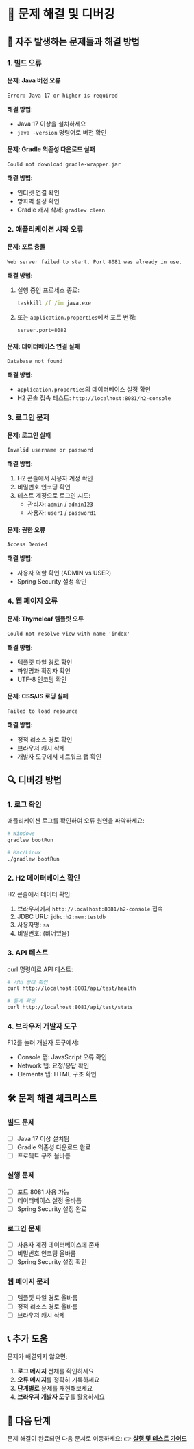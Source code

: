 # 🔧 문제 해결 및 디버깅

## 🚨 자주 발생하는 문제들과 해결 방법

### 1. 빌드 오류

#### 문제: Java 버전 오류
```
Error: Java 17 or higher is required
```
**해결 방법:**
- Java 17 이상을 설치하세요
- `java -version` 명령어로 버전 확인

#### 문제: Gradle 의존성 다운로드 실패
```
Could not download gradle-wrapper.jar
```
**해결 방법:**
- 인터넷 연결 확인
- 방화벽 설정 확인
- Gradle 캐시 삭제: `gradlew clean`

### 2. 애플리케이션 시작 오류

#### 문제: 포트 충돌
```
Web server failed to start. Port 8081 was already in use.
```
**해결 방법:**
1. 실행 중인 프로세스 종료:
   ```cmd
   taskkill /f /im java.exe
   ```
2. 또는 `application.properties`에서 포트 변경:
   ```properties
   server.port=8082
   ```

#### 문제: 데이터베이스 연결 실패
```
Database not found
```
**해결 방법:**
- `application.properties`의 데이터베이스 설정 확인
- H2 콘솔 접속 테스트: `http://localhost:8081/h2-console`

### 3. 로그인 문제

#### 문제: 로그인 실패
```
Invalid username or password
```
**해결 방법:**
1. H2 콘솔에서 사용자 계정 확인
2. 비밀번호 인코딩 확인
3. 테스트 계정으로 로그인 시도:
   - 관리자: `admin` / `admin123`
   - 사용자: `user1` / `password1`

#### 문제: 권한 오류
```
Access Denied
```
**해결 방법:**
- 사용자 역할 확인 (ADMIN vs USER)
- Spring Security 설정 확인

### 4. 웹 페이지 오류

#### 문제: Thymeleaf 템플릿 오류
```
Could not resolve view with name 'index'
```
**해결 방법:**
- 템플릿 파일 경로 확인
- 파일명과 확장자 확인
- UTF-8 인코딩 확인

#### 문제: CSS/JS 로딩 실패
```
Failed to load resource
```
**해결 방법:**
- 정적 리소스 경로 확인
- 브라우저 캐시 삭제
- 개발자 도구에서 네트워크 탭 확인

## 🔍 디버깅 방법

### 1. 로그 확인

애플리케이션 로그를 확인하여 오류 원인을 파악하세요:

```bash
# Windows
gradlew bootRun

# Mac/Linux
./gradlew bootRun
```

### 2. H2 데이터베이스 확인

H2 콘솔에서 데이터 확인:

1. 브라우저에서 `http://localhost:8081/h2-console` 접속
2. JDBC URL: `jdbc:h2:mem:testdb`
3. 사용자명: `sa`
4. 비밀번호: (비어있음)

### 3. API 테스트

curl 명령어로 API 테스트:

```bash
# 서버 상태 확인
curl http://localhost:8081/api/test/health

# 통계 확인
curl http://localhost:8081/api/test/stats
```

### 4. 브라우저 개발자 도구

F12를 눌러 개발자 도구에서:
- Console 탭: JavaScript 오류 확인
- Network 탭: 요청/응답 확인
- Elements 탭: HTML 구조 확인

## 🛠️ 문제 해결 체크리스트

### 빌드 문제
- [ ] Java 17 이상 설치됨
- [ ] Gradle 의존성 다운로드 완료
- [ ] 프로젝트 구조 올바름

### 실행 문제
- [ ] 포트 8081 사용 가능
- [ ] 데이터베이스 설정 올바름
- [ ] Spring Security 설정 완료

### 로그인 문제
- [ ] 사용자 계정 데이터베이스에 존재
- [ ] 비밀번호 인코딩 올바름
- [ ] Spring Security 설정 확인

### 웹 페이지 문제
- [ ] 템플릿 파일 경로 올바름
- [ ] 정적 리소스 경로 올바름
- [ ] 브라우저 캐시 삭제

## 📞 추가 도움

문제가 해결되지 않으면:

1. **로그 메시지** 전체를 확인하세요
2. **오류 메시지**를 정확히 기록하세요
3. **단계별로** 문제를 재현해보세요
4. **브라우저 개발자 도구**를 활용하세요

## 🚀 다음 단계

문제 해결이 완료되면 다음 문서로 이동하세요:
👉 **[실행 및 테스트 가이드](./09-testing-guide.md)** 
